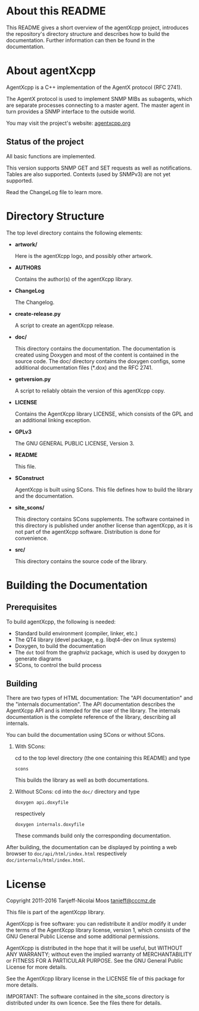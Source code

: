 About this README
=================

This README gives a short overview of the agentXcpp project, introduces the 
repository's directory structure and describes how to build the documentation. 
Further information can then be found in the documentation.


About agentXcpp
===============

AgentXcpp is a C++ implementation of the AgentX protocol (RFC 2741).

The AgentX protocol is used to implement SNMP MIBs as subagents, which are 
separate processes connecting to a master agent. The master agent in turn 
provides a SNMP interface to the outside world.

You may visit the project's website: [agentxcpp.org](http://agentxcpp.org)


Status of the project
---------------------

All basic functions are implemented.

This version supports SNMP GET and SET requests as well as notifications.
Tables are also supported. Contexts (used by SNMPv3) are not yet supported. 

Read the ChangeLog file to learn more.


Directory Structure
===================


The top level directory contains the following elements:

  * __artwork/__

    Here is the agentXcpp logo, and possibly other artwork.

  * __AUTHORS__

    Contains the author(s) of the agentXcpp library.

  * __ChangeLog__

    The Changelog.

  * __create-release.py__

    A script to create an agentXcpp release.

  * __doc/__

    This directory contains the documentation. The documentation is created 
    using Doxygen and most of the content is contained in the source code.  The 
    doc/ directory contains the doxygen configs, some additional documentation 
    files (*.dox) and the RFC 2741.

  * __getversion.py__

    A script to reliably obtain the version of this agentXcpp copy.

  * __LICENSE__

    Contains the AgentXcpp library LICENSE, which consists of the GPL and an 
    additional linking exception.

  * __GPLv3__

    The GNU GENERAL PUBLIC LICENSE, Version 3.

  * __README__

    This file.

  * __SConstruct__

    AgentXcpp is built using SCons. This file defines how to build the library 
    and the documentation.

  * __site\_scons/__

    This directory contains SCons supplements. The software contained in this 
    directory is published under another license than agentXcpp, as it is not 
    part of the agentXcpp software.  Distribution is done for convenience.


  * __src/__

    This directory contains the source code of the library.



Building the Documentation
==========================


Prerequisites
-------------

To build agentXcpp, the following is needed:

- Standard build environment (compiler, linker, etc.)
- The QT4 library (devel package, e.g.  libqt4-dev on linux systems)
- Doxygen, to build the documentation
- The `dot` tool from the graphviz package, which is used by doxygen to 
  generate diagrams
- SCons, to control the build process


Building
--------

There are two types of HTML documentation: The "API documentation" and the 
"internals documentation".  The API documentation describes the AgentXcpp API 
and is intended for the user of the library. The internals documentation is the 
complete reference of the library, describing all internals.

You can build the documentation using SCons or without SCons.

 1. With SCons:

    cd to the top level directory (the one containing this README) and type

        scons

    This builds the library as well as both documentations.

 1. Without SCons:
    cd into the `doc/` directory and type

        doxygen api.doxyfile

    respectively

        doxygen internals.doxyfile

    These commands build only the corresponding documentation.

After building, the documentation can be displayed by pointing a web browser to 
`doc/api/html/index.html` respectively `doc/internals/html/index.html`.


License
=======

Copyright 2011-2016 Tanjeff-Nicolai Moos <tanjeff@cccmz.de>

This file is part of the agentXcpp library.

AgentXcpp is free software: you can redistribute it and/or modify
it under the terms of the AgentXcpp library license, version 1, which 
consists of the GNU General Public License and some additional 
permissions.

AgentXcpp is distributed in the hope that it will be useful,
but WITHOUT ANY WARRANTY; without even the implied warranty of
MERCHANTABILITY or FITNESS FOR A PARTICULAR PURPOSE.  See the
GNU General Public License for more details.

See the AgentXcpp library license in the LICENSE file of this package 
for more details.

IMPORTANT: The software contained in the site\_scons directory is distributed 
under its own licence. See the files there for details.

